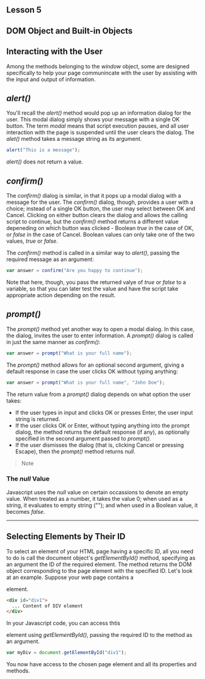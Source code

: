 ## Lesson 5

## DOM Object and Built-in Objects

## Interacting with the User
Among the methods belonging to the *window* object, some are designed specifically to help your page communincate with the user by assisting with the input and output of information.

## *alert()*
You'll recall the *alert()* method would pop up an information dialog for the user. This modal dialog simply shows your message with a single OK button. The term *modal* means that script execution pauses, and all user interaction with the page is suspended until the user clears the dialog. The *alet()* method takes a message string as its argument.
```javascript
alert("This is a message");
```
*alert()* does not return a value.

## *confirm()*
The *confirm()* dialog is similar, in that it pops up a modal dialog with a message for the user. The *confirm()* dialog, though, provides a user with a choice; instead of a single OK button, the user may select between OK and Cancel. Clicking on either button clears the dialog and allows the calling script to continue, but the *confirm()* method returns a different value depeneding on which button was clicked - Boolean *true* in the case of OK, or *false* in the case of Cancel. Boolean values can only take one of the two values, *true* or *false*. 

The *confirm()* method is called in a similar way to *alert()*, passing the required message as an argument:
```javascript
var answer = confirm("Are you happy to continue");
```
Note that here, though, you pass the returned valye of *true* or *false* to a variable, so that you can later test the value and have the script take appropriate action depending on the result.

## *prompt()*
The *prompt()* method yet another way to open a modal dialog. In this case, the dialog, invites the user to enter information.
A *prompt()* dialog is called in just the same manner as *confirm()*:
```javascript
var answer = prompt("What is your full name");
```
The *prompt()* method allows for an optional second argument, giving a default response in case the user clicks OK without typing anything:
```javascript
var answer = prompt("What is your full name", "John Doe");
```
The return value from a *prompt()* dialog depends on what option the user takes:
* If the user types in input and clicks OK or presses Enter, the user input string is returned.
* If the user clicks OK or Enter, without typing anything into the prompt dialog, the method returns the default response (if any), as optionally specified in the second argument passed to *prompt()*.
* If the user dismisses the dialog (that is, clicking Cancel or pressing Escape), then the *prompt()* method returns *null*.

> Note
### The *null* Value
Javascript uses the *null* value on certain occassions to denote an empty value. When treated as a number, it takes the value 0; when used as a string, it evaluates to empty string (""); and when used in a Boolean value, it becomes *false*.

----

## Selecting Elements by Their ID
To select an element of your HTML page having a specific ID, all you need to do is call the document object's *getElementById()* method, specifying as an argument the ID of the required element. The method returns the DOM object corresponding to the page element with the specified ID.
Let's look at an example. Suppose your web page contains a <div> element.
```html
<div id="div1">
  ... Content of DIV element
</div>
```
In your Javascript code, you can access thtis <div> element using *getElementById()*, passing the required ID to the method as an argument.
```javascript
var myDiv = document.getElementById("div1");
```
You now have access to the chosen page element and all its properties and methods.
